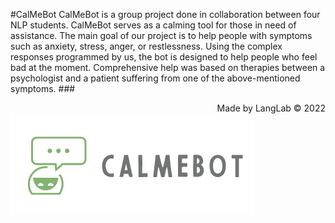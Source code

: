 #CalMeBot
CalMeBot is a group project done in collaboration between four NLP students. CalMeBot serves as a calming tool for those in need of assistance. The main goal of our project is to help people with symptoms such as anxiety, stress, anger, or restlessness. Using the complex responses programmed by us, the bot is designed to help people who feel bad at the moment. Comprehensive help was based on therapies between a psychologist and a patient suffering from one of the above-mentioned symptoms.
###<div style="text-align: right">Made by LangLab &copy; 2022</div>
![](images/logo.png)
